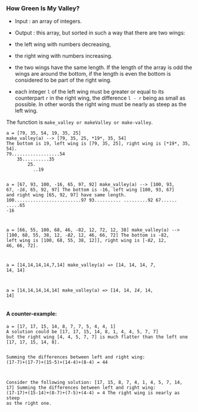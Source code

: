 ### How Green Is My Valley?

<div class="markdown prose max-w-none mb-8" id="description"><ul>
<li><p>Input : an array of integers.</p>
</li>
<li><p>Output : this array, but sorted in such a way that there are two wings:</p>
</li>
<li><p>the left wing with numbers decreasing, </p>
</li>
<li><p>the right wing with numbers increasing. </p>
</li>
<li><p>the two wings have the same length. If the length of the array is odd
   the wings are around the bottom, if the length is even the bottom is
   considered to be part of the right wing.</p>
</li>
<li><p>each integer <code>l</code> of the left wing must be greater or equal to its counterpart <code>r</code> in the right wing, the
   difference <code>l - r</code> being as small as possible.
   In other words the right wing must be nearly as steep as the left wing.</p>
</li>
</ul>
<p>The function is <code>make_valley or makeValley or make-valley</code>.</p>
<pre><code>a = [79, 35, 54, 19, 35, 25]
make_valley(a) --&gt; [79, 35, 25, *19*, 35, 54]
The bottom is 19, left wing is [79, 35, 25], right wing is [*19*, 35, 54].
79..................54
    35..........35
        25. 
          ..19

a = [67, 93, 100, -16, 65, 97, 92]
make_valley(a) --&gt; [100, 93, 67, *-16*, 65, 92, 97]
The bottom is -16, left wing [100, 93, 67] and right wing [65, 92, 97] have same length.
100.........................97
93..........
.........92
67......
.....65
-16

a = [66, 55, 100, 68, 46, -82, 12, 72, 12, 38]
make_valley(a) --&gt; [100, 68, 55, 38, 12, *-82*, 12, 46, 66, 72]
The bottom is -82, left wing is [100, 68, 55, 38, 12]], right wing is [*-82*, 12, 46, 66, 72].

a = [14,14,14,14,7,14]
make_valley(a) =&gt; [14, 14, 14, *7*, 14, 14]

a = [14,14,14,14,14]
make_valley(a) =&gt; [14, 14, *14*, 14, 14]
</code></pre>
<h4 id="a-counter-example">A counter-example:</h4>
<pre><code>a = [17, 17, 15, 14, 8, 7, 7, 5, 4, 4, 1]
A solution could be [17, 17, 15, 14, 8, 1, 4, 4, 5, 7, 7]
but the right wing [4, 4, 5, 7, 7] is much flatter than the left one 
[17, 17, 15, 14, 8].

Summing the differences between left and right wing:
(17-7)+(17-7)+(15-5)+(14-4)+(8-4) = 44

Consider the following solution:
[17, 15, 8, 7, 4, 1, 4, 5, 7, 14, 17]
Summing the differences between left and right wing:
(17-17)+(15-14)+(8-7)+(7-5)+(4-4) = 4
The right wing is nearly as steep as the right one.
</code></pre>
</div>